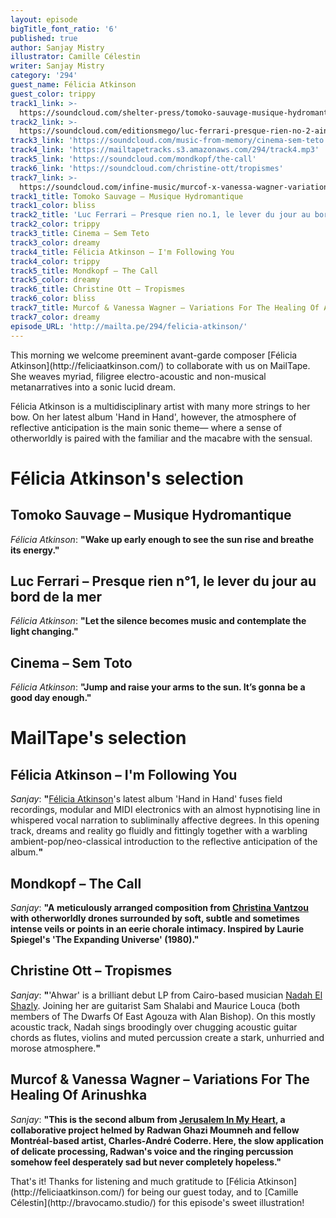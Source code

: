 ```yaml
---
layout: episode
bigTitle_font_ratio: '6'
published: true
author: Sanjay Mistry
illustrator: Camille Célestin
writer: Sanjay Mistry
category: '294'
guest_name: Félicia Atkinson
guest_color: trippy
track1_link: >-
  https://soundcloud.com/shelter-press/tomoko-sauvage-musique-hydromantique-sample-mix-sp087
track2_link: >-
  https://soundcloud.com/editionsmego/luc-ferrari-presque-rien-no-2-ainsi-continue-la-nuit-dans-ma-tete-multiple-excerpt-regrm-005
track3_link: 'https://soundcloud.com/music-from-memory/cinema-sem-teto'
track4_link: 'https://mailtapetracks.s3.amazonaws.com/294/track4.mp3'
track5_link: 'https://soundcloud.com/mondkopf/the-call'
track6_link: 'https://soundcloud.com/christine-ott/tropismes'
track7_link: >-
  https://soundcloud.com/infine-music/murcof-x-vanessa-wagner-variations-for-the-healing-of-arinushka-arvo-part-edit-version
track1_title: Tomoko Sauvage – Musique Hydromantique
track1_color: bliss
track2_title: 'Luc Ferrari – Presque rien no.1, le lever du jour au bord de la mer'
track2_color: trippy
track3_title: Cinema – Sem Teto
track3_color: dreamy
track4_title: Félicia Atkinson – I'm Following You
track4_color: trippy
track5_title: Mondkopf – The Call
track5_color: dreamy
track6_title: Christine Ott – Tropismes
track6_color: bliss
track7_title: Murcof & Vanessa Wagner – Variations For The Healing Of Arinushka
track7_color: dreamy
episode_URL: 'http://mailta.pe/294/felicia-atkinson/'
---
```

<p id="introduction">This morning we welcome preeminent avant-garde composer [Félicia Atkinson](http://feliciaatkinson.com/) to collaborate with us on MailTape. She weaves myriad, filigree electro-acoustic and non-musical metanarratives into a sonic lucid dream.</p>
<p>Félicia Atkinson is a multidisciplinary artist with many more strings to her bow. On her latest album 'Hand in Hand', however, the atmosphere of reflective anticipation is the main sonic theme— where a sense of otherworldly is paired with the familiar and the macabre with the sensual.</p>


# Félicia Atkinson's selection


## Tomoko Sauvage – Musique Hydromantique
_Félicia Atkinson_: **"**Wake up early enough to see the sun rise and breathe its energy.**"**

## Luc Ferrari – Presque rien n°1, le lever du jour au bord de la mer
_Félicia Atkinson_: **"**Let the silence becomes music and contemplate the light changing.**"**

## Cinema – Sem Toto
_Félicia Atkinson_: **"**Jump and raise your arms to the sun. It’s gonna be a good day enough.**"**


# MailTape's selection

## Félicia Atkinson – I'm Following You
_Sanjay_: **"**[Félicia Atkinson](http://feliciaatkinson.com/)'s latest album 'Hand in Hand' fuses field recordings, modular and MIDI electronics with an almost hypnotising line in whispered vocal narration to subliminally affective degrees. In this opening track, dreams and reality go fluidly and fittingly together with a warbling ambient-pop/neo-classical introduction to the reflective anticipation of the album.**"**

## Mondkopf – The Call
_Sanjay_: **"**A meticulously arranged composition from [Christina Vantzou](http://www.christinavantzou.com/) with otherworldly drones surrounded by soft, subtle and sometimes intense veils or points in an eerie chorale intimacy. Inspired by Laurie Spiegel's 'The Expanding Universe' (1980).**"**

## Christine Ott – Tropismes
_Sanjay_: **"**'Ahwar' is a brilliant debut LP from Cairo-based musician [Nadah El Shazly](https://nadahelshazly.bandcamp.com/). Joining her are guitarist Sam Shalabi and Maurice Louca (both members of The Dwarfs Of East Agouza with Alan Bishop). On this mostly acoustic track, Nadah sings broodingly over chugging acoustic guitar chords as flutes, violins and muted percussion create a stark, unhurried and morose atmosphere.**"**

## Murcof & Vanessa Wagner – Variations For The Healing Of Arinushka
_Sanjay_: **"**This is the second album from [Jerusalem In My Heart](https://www.jerusaleminmyheart.com/), a collaborative project helmed by Radwan Ghazi Moumneh and fellow Montréal-based artist, Charles-André Coderre. Here, the slow application of delicate processing, Radwan's voice and the ringing percussion somehow feel desperately sad but never completely hopeless.**"**

<p id="outroduction">That's it! Thanks for listening and much gratitude to [Félicia Atkinson](http://feliciaatkinson.com/) for being our guest today, and to [Camille Célestin](http://bravocamo.studio/) for this episode's sweet illustration!</p>
